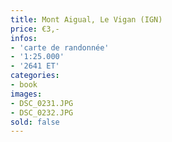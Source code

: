 ```yaml
---
title: Mont Aigual, Le Vigan (IGN)
price: €3,-
infos:  
- 'carte de randonnée'
- '1:25.000'
- '2641 ET'
categories:
- book
images:
- DSC_0231.JPG
- DSC_0232.JPG
sold: false
---
```

